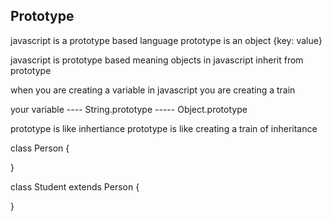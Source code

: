## Prototype

javascript is a prototype based language
prototype is an object {key: value}

javascript is prototype based meaning objects in javascript inherit from prototype

when you are creating a variable in javascript
you are creating a train

your variable ---- String.prototype ----- Object.prototype

prototype is like inhertiance
prototype is like creating a train of inheritance

class Person {

}

class Student extends Person {
    
}
